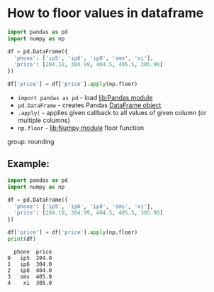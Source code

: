 # How to floor values in dataframe

```python
import pandas as pd
import numpy as np

df = pd.DataFrame({
  'phone': ['ip5', 'ip6', 'ip8', 'sms', 'xi'],
  'price': [204.10, 304.99, 404.5, 405.5, 305.90]
})

df['price'] = df['price'].apply(np.floor)
```

- `import pandas as pd` - load [lib:Pandas module](/python-pandas/how-to-install-pandas)
- `pd.DataFrame` - creates Pandas [DataFrame object](https://pandas.pydata.org/docs/reference/api/pandas.DataFrame.html)
- `.apply(` - applies given callback to all values of given column (or multiple columns)
- `np.floor` - [lib:Numpy module](/python-numpy/how-to-install-python-numpy-lib) floor function

group: rounding

## Example: 
```python
import pandas as pd
import numpy as np

df = pd.DataFrame({
  'phone': ['ip5', 'ip6', 'ip8', 'sms', 'xi'],
  'price': [204.10, 304.99, 404.5, 405.5, 305.90]
})

df['price'] = df['price'].apply(np.floor)
print(df)
```
```
  phone  price
0   ip5  204.0
1   ip6  304.0
2   ip8  404.0
3   sms  405.0
4    xi  305.0

```

